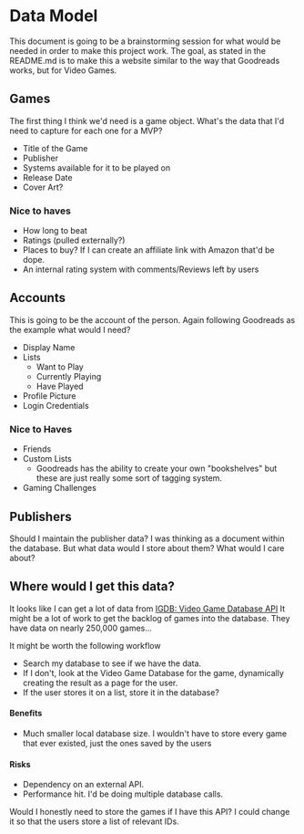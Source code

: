 # Data Model
This document is going to be a brainstorming session for what would be needed in order to make this project work. The goal, as stated in the README.md is to make this a website similar to the way that Goodreads works, but for Video Games. 

## Games
The first thing I think we'd need is a game object. What's the data that I'd need to capture for each one for a MVP?

- Title of the Game
- Publisher
- Systems available for it to be played on
- Release Date
- Cover Art?

### Nice to haves
- How long to beat
- Ratings (pulled externally?)
- Places to buy? If I can create an affiliate link with Amazon that'd be dope.
- An internal rating system with comments/Reviews left by users

## Accounts
This is going to be the account of the person. Again following Goodreads as the example what would I need?

- Display Name
- Lists
	- Want to Play
	- Currently Playing
	- Have Played
- Profile Picture
- Login Credentials

### Nice to Haves
- Friends
- Custom Lists
	- Goodreads has the ability to create your own "bookshelves" but these are just really some sort of tagging system.
- Gaming Challenges

## Publishers
Should I maintain the publisher data? I was thinking as a document within the database. But what data would I store about them? What would I care about?

## Where would I get this data?
It looks like I can get a lot of data from [IGDB: Video Game Database API](https://www.igdb.com/api)
It might be a lot of work to get the backlog of games into the database. They have data on nearly 250,000 games...

It might be worth the following workflow
- Search my database to see if we have the data.
- If I don't, look at the Video Game Database for the game, dynamically creating the result as a page for the user.
- If the user stores it on a list, store it in the database?

#### Benefits
- Much smaller local database size. I wouldn't have to store every game that ever existed, just the ones saved by the users

#### Risks
- Dependency on an external API.
- Performance hit. I'd be doing multiple database calls.

Would I honestly need to store the games if I have this API? I could change it so that the users store a list of relevant IDs.
